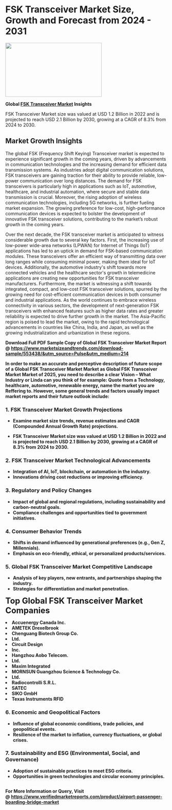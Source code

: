<H1>FSK Transceiver Market Size, Growth and Forecast from 2024 - 2031</H1><img class="aligncenter size-medium wp-image-584254" src="https://thirdeyenews.in/wp-content/uploads/2024/09/Global-Market-Research-300x168.jpeg" alt="" width="300" height="168" /><p><strong>Global&nbsp;<a href="https://www.marketsizeandtrends.com/download-sample/553438/&amp;utm_source=Pulse&amp;utm_medium=214">FSK Transceiver Market</a> Insights</strong></p><p>FSK Transceiver Market size was valued at USD 1.2 Billion in 2022 and is projected to reach USD 2.1 Billion by 2030, growing at a CAGR of 8.3% from 2024 to 2030.</p><p><h2>Market Growth Insights</h2> <p>The global FSK (Frequency Shift Keying) Transceiver market is expected to experience significant growth in the coming years, driven by advancements in communication technologies and the increasing demand for efficient data transmission systems. As industries adopt digital communication solutions, FSK transceivers are gaining traction for their ability to provide reliable, low-power communication over long distances. The demand for FSK transceivers is particularly high in applications such as IoT, automotive, healthcare, and industrial automation, where secure and stable data transmission is crucial. Moreover, the rising adoption of wireless communication technologies, including 5G networks, is further fueling market expansion. The growing preference for low-cost, high-performance communication devices is expected to bolster the development of innovative FSK transceiver solutions, contributing to the market’s robust growth in the coming years.</p> <p><strong></strong></p> <p>Over the next decade, the FSK transceiver market is anticipated to witness considerable growth due to several key factors. First, the increasing use of low-power wide-area networks (LPWAN) for Internet of Things (IoT) applications has led to an uptick in demand for FSK-based communication modules. These transceivers offer an efficient way of transmitting data over long ranges while consuming minimal power, making them ideal for IoT devices. Additionally, the automotive industry's shift towards more connected vehicles and the healthcare sector's growth in telemedicine applications are creating new opportunities for FSK transceiver manufacturers. Furthermore, the market is witnessing a shift towards integrated, compact, and low-cost FSK transceiver solutions, spurred by the growing need for cost-efficient communication devices in both consumer and industrial applications. As the world continues to embrace wireless connectivity in various sectors, the development of next-generation FSK transceivers with enhanced features such as higher data rates and greater reliability is expected to drive further growth in the market. The Asia-Pacific region is poised to lead the market, owing to the rapid technological advancements in countries like China, India, and Japan, as well as the growing industrialization and urbanization in these regions.</p> <p><strong></p><p><span class=""><strong>Download Full PDF Sample Copy of Global FSK Transceiver Market Report</strong> @ <a href="https://www.marketsizeandtrends.com/download-sample/553438/&amp;utm_source=Pulse&amp;utm_medium=214" target="_blank">https://www.marketsizeandtrends.com/download-sample/553438/&amp;utm_source=Pulse&amp;utm_medium=214</a></span></p><p>In order to make an accurate and perceptive description of future scope of a Global&nbsp;FSK Transceiver Market Market as Global&nbsp;FSK Transceiver Market Market of 2025, you need to describe a clear Vision &ndash; What Industry or Linda can you think of for example: Quote from a Technology, healthcare, automotive, renewable energy, name the market you are Reffering to. However, some general trends and factors usually impact market reports and their future outlook include:</p><h3>1.&nbsp;<strong>FSK Transceiver Market Growth Projections</strong></h3><ul><li>Examine market size trends, revenue estimates and CAGR (Compounded Annual Growth Rate) projections.</li><li><p>FSK Transceiver Market size was valued at USD 1.2 Billion in 2022 and is projected to reach USD 2.1 Billion by 2030, growing at a CAGR of 8.3% from 2024 to 2030.</p></li></ul><h3>2.&nbsp;<strong>FSK Transceiver Market Technological Advancements</strong></h3><ul><li>Integration of AI, IoT, blockchain, or automation in the industry.</li><li>Innovations driving cost reductions or improving efficiency.</li></ul><h3>3.&nbsp;<strong>Regulatory and Policy Changes</strong></h3><ul><li>Impact of global and regional regulations, including sustainability and carbon-neutral goals.</li><li>Compliance challenges and opportunities tied to government initiatives.</li></ul><h3>4.&nbsp;<strong>Consumer Behavior Trends</strong></h3><ul><li>Shifts in demand influenced by generational preferences (e.g., Gen Z, Millennials).</li><li>Emphasis on eco-friendly, ethical, or personalized products/services.</li></ul><h3>5.&nbsp;<strong>Global FSK Transceiver Market Competitive Landscape</strong></h3><ul><li>Analysis of key players, new entrants, and partnerships shaping the industry.</li><li>Strategies for differentiation and market penetration.</li></ul><p data-pm-slice="1 1 []"><span style="color: inherit; font-family: inherit; font-size: 25px;">Top Global FSK Transceiver Market Companies</span></p><div class="" data-test-id=""><p><li>Accuenergy Canada Inc.</li><li> AMETEK Drexelbrook</li><li> Chenguang Biotech Group Co.</li><li>Ltd.</li><li> Circuit Design</li><li> Inc.</li><li> Hangzhou Aobo Telecom.</li><li>Ltd.</li><li> Maxim Integrated</li><li> MORNSUN Guangzhou Science & Technology Co.</li><li>Ltd.</li><li> Radiocontrolli S.R.L.</li><li> SATEC</li><li> SIKO GmbH</li><li> Texas Instruments RFID</li></p></div><h3>6.&nbsp;<strong>Economic and Geopolitical Factors</strong></h3><ul><li>Influence of global economic conditions, trade policies, and geopolitical events.</li><li>Resilience of the market to inflation, currency fluctuations, or global crises.</li></ul><h3>7.&nbsp;<strong>Sustainability and ESG (Environmental, Social, and Governance)</strong></h3><ul><li>Adoption of sustainable practices to meet ESG criteria.</li><li>Opportunities in green technologies and circular economy principles.</li></ul><h2><strong style="font-size: 14px;">For More Information or Query, Visit @&nbsp;</strong><a style="background-color: #ffffff; font-size: 14px;" href="https://www.marketsizeandtrends.com/report/fsk-transceiver-market/" target="_blank">https://www.verifiedmarketreports.com/product/airport-passenger-boarding-bridge-market</a></h2>
